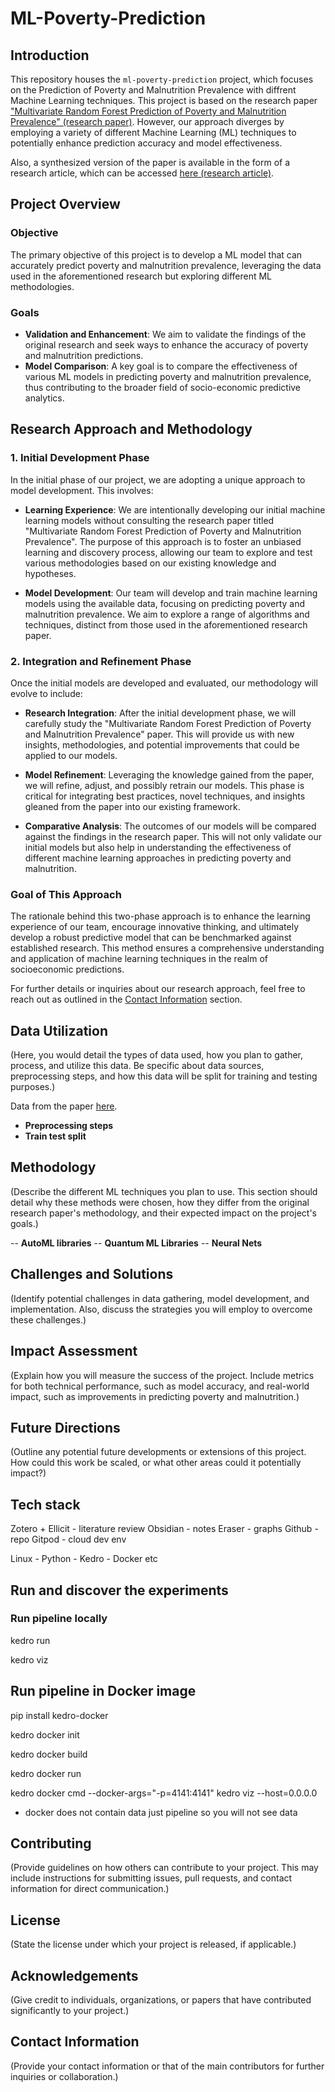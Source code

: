 # ML-Poverty-Prediction

## Introduction
This repository houses the `ml-poverty-prediction` project, which focuses on the Prediction of Poverty and Malnutrition Prevalence with diffrent Machine Learning techniques. This project is based on the research paper ["Multivariate Random Forest Prediction of Poverty and Malnutrition Prevalence" (research paper)](http://barrett.dyson.cornell.edu/files/papers/Browne%20et%20al.%20Manuscript.pdf). However, our approach diverges by employing a variety of different Machine Learning (ML) techniques to potentially enhance prediction accuracy and model effectiveness.

Also, a synthesized version of the paper is available in the form of a research article, which can be accessed [here (research article)](https://journals.plos.org/plosone/article?id=10.1371/journal.pone.0255519).

## Project Overview
### Objective
The primary objective of this project is to develop a ML model that can accurately predict poverty and malnutrition prevalence, leveraging the data used in the aforementioned research but exploring different ML methodologies.

### Goals
- **Validation and Enhancement**: We aim to validate the findings of the original research and seek ways to enhance the accuracy of poverty and malnutrition predictions.
- **Model Comparison**: A key goal is to compare the effectiveness of various ML models in predicting poverty and malnutrition prevalence, thus contributing to the broader field of socio-economic predictive analytics.

## Research Approach and Methodology

### 1. Initial Development Phase
In the initial phase of our project, we are adopting a unique approach to model development. This involves:

- **Learning Experience**: We are intentionally developing our initial machine learning models without consulting the research paper titled "Multivariate Random Forest Prediction of Poverty and Malnutrition Prevalence". The purpose of this approach is to foster an unbiased learning and discovery process, allowing our team to explore and test various methodologies based on our existing knowledge and hypotheses.

- **Model Development**: Our team will develop and train machine learning models using the available data, focusing on predicting poverty and malnutrition prevalence. We aim to explore a range of algorithms and techniques, distinct from those used in the aforementioned research paper.

### 2. Integration and Refinement Phase
Once the initial models are developed and evaluated, our methodology will evolve to include:

- **Research Integration**: After the initial development phase, we will carefully study the "Multivariate Random Forest Prediction of Poverty and Malnutrition Prevalence" paper. This will provide us with new insights, methodologies, and potential improvements that could be applied to our models.

- **Model Refinement**: Leveraging the knowledge gained from the paper, we will refine, adjust, and possibly retrain our models. This phase is critical for integrating best practices, novel techniques, and insights gleaned from the paper into our existing framework.

- **Comparative Analysis**: The outcomes of our models will be compared against the findings in the research paper. This will not only validate our initial models but also help in understanding the effectiveness of different machine learning approaches in predicting poverty and malnutrition.

### Goal of This Approach
The rationale behind this two-phase approach is to enhance the learning experience of our team, encourage innovative thinking, and ultimately develop a robust predictive model that can be benchmarked against established research. This method ensures a comprehensive understanding and application of machine learning techniques in the realm of socioeconomic predictions.

For further details or inquiries about our research approach, feel free to reach out as outlined in the [Contact Information](#contact-information) section.

## Data Utilization
(Here, you would detail the types of data used, how you plan to gather, process, and utilize this data. Be specific about data sources, preprocessing steps, and how this data will be split for training and testing purposes.)

Data from the paper [here](http://barrett.dyson.cornell.edu/files/research/data.csv).

- **Preprocessing steps**
- **Train test split**

## Methodology
(Describe the different ML techniques you plan to use. This section should detail why these methods were chosen, how they differ from the original research paper's methodology, and their expected impact on the project's goals.)

-- **AutoML libraries**
-- **Quantum ML Libraries**
-- **Neural Nets** 

## Challenges and Solutions
(Identify potential challenges in data gathering, model development, and implementation. Also, discuss the strategies you will employ to overcome these challenges.)

## Impact Assessment
(Explain how you will measure the success of the project. Include metrics for both technical performance, such as model accuracy, and real-world impact, such as improvements in predicting poverty and malnutrition.)

## Future Directions
(Outline any potential future developments or extensions of this project. How could this work be scaled, or what other areas could it potentially impact?)

## Tech stack
Zotero + Ellicit - literature review 
Obsidian - notes
Eraser - graphs 
Github - repo
Gitpod - cloud dev env

Linux - Python - Kedro - Docker etc 

## Run and discover the experiments

### Run pipeline locally

kedro run

kedro viz

## Run pipeline in Docker image

pip install kedro-docker

kedro docker init

kedro docker build

kedro docker run

kedro docker cmd --docker-args="-p=4141:4141" kedro viz --host=0.0.0.0

* docker does not contain data just pipeline so you will not see data

## Contributing
(Provide guidelines on how others can contribute to your project. This may include instructions for submitting issues, pull requests, and contact information for direct communication.)

## License
(State the license under which your project is released, if applicable.)

## Acknowledgements
(Give credit to individuals, organizations, or papers that have contributed significantly to your project.)

## Contact Information
(Provide your contact information or that of the main contributors for further inquiries or collaboration.)
